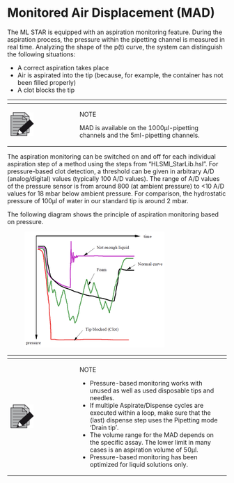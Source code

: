 # Monitored Air Displacement (MAD)‌

The ML STAR is equipped with an aspiration monitoring feature. During the aspiration process, the pressure within the pipetting channel is measured in real time. Analyzing the shape of the p(t) curve, the system can distinguish the following situations:

* A correct aspiration takes place
* Air is aspirated into the tip (because, for example, the container has not been filled properly)
* A clot blocks the tip

<table data-header-hidden><thead><tr><th width="145"></th><th></th></tr></thead><tbody><tr><td><img src="../../../../.gitbook/assets/image (10) (1) (1) (1) (1) (1) (1).png" alt="" data-size="original"></td><td><p>NOTE</p><p>MAD is available on the 1000μl-pipetting channels and the 5ml-pipetting channels.</p></td></tr></tbody></table>

The aspiration monitoring can be switched on and off for each individual aspiration step of a method using the steps from “HLSMl\_StarLib.hsl”. For pressure-based clot detection, a threshold can be given in arbitrary A/D (analog/digital) values (typically 100 A/D values). The range of A/D values of the pressure sensor is from around 800 (at ambient pressure) to <10 A/D values for 18 mbar below ambient pressure. For comparison, the hydrostatic pressure of 100µl of water in our standard tip is around 2 mbar.

The following diagram shows the principle of aspiration monitoring based on pressure.

<figure><img src="../../../../.gitbook/assets/image (61).png" alt="" width="321"><figcaption></figcaption></figure>

<table data-header-hidden><thead><tr><th width="145"></th><th></th></tr></thead><tbody><tr><td><img src="../../../../.gitbook/assets/image (10) (1) (1) (1) (1) (1) (1).png" alt="" data-size="original"></td><td><p>NOTE</p><ul><li>Pressure-based monitoring works with unused as well as used disposable tips and needles.</li><li>If multiple Aspirate/Dispense cycles are executed within a loop, make sure that the (last) dispense step uses the Pipetting mode ‘Drain tip’.</li><li>The volume range for the MAD depends on the specific assay. The lower limit in many cases is an aspiration volume of 50µl.</li><li>Pressure-based monitoring has been optimized for liquid solutions only.</li></ul></td></tr></tbody></table>

